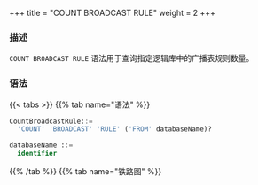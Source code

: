 +++
title = "COUNT BROADCAST RULE"
weight = 2
+++

### 描述

`COUNT BROADCAST RULE` 语法用于查询指定逻辑库中的广播表规则数量。

### 语法

{{< tabs >}}
{{% tab name="语法" %}}
```sql
CountBroadcastRule::=
  'COUNT' 'BROADCAST' 'RULE' ('FROM' databaseName)?

databaseName ::=
  identifier
```
{{% /tab %}}
{{% tab name="铁路图" %}}
<iframe frameborder="0" name="diagram" id="diagram" width="100%" height="100%"></iframe>
{{% /tab %}}
{{< /tabs >}}

### 补充说明

- 未指定 `databaseName` 时，默认是当前使用的 `DATABASE`。 如果也未使用 `DATABASE` 则会提示 `No database selected`。

### 返回值说明

| 列         | 说明      |
|-----------|---------|
| rule_name | 规则类型    |
| database  | 规则所属逻辑库 |
| count     | 规则数量    |


### 示例

- 查询指定逻辑库中的广播表规则数量

```sql
COUNT BROADCAST RULE FROM sharding_db;
```

```sql
mysql> COUNT BROADCAST RULE FROM sharding_db;
+--------------------------+----------------+-------+
| rule_name                | database       | count |
+--------------------------+----------------+-------+
| broadcast_table          | sharding_db    | 0     |
+--------------------------+----------------+-------+
1 rows in set (0.00 sec)
```

- 查询当前逻辑库中的广播表规则数量

```sql
COUNT BROADCAST RULE;
```

```sql
mysql> COUNT BROADCAST RULE;
+--------------------------+----------------+-------+
| rule_name                | database       | count |
+--------------------------+----------------+-------+
| broadcast_table          | sharding_db    | 0     |
+--------------------------+----------------+-------+
1 rows in set (0.00 sec)
```

### 保留字

`COUNT`、`BROADCAST`、`RULE`、`FROM`

### 相关链接

- [保留字](/cn/user-manual/shardingsphere-proxy/distsql/syntax/reserved-word/)

